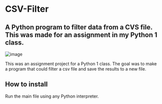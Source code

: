 # CSV-Filter
## A Python program to filter data from a CVS file. This was made for an assignment in my Python 1 class. 
![image](https://github.com/user-attachments/assets/2ba5f36f-3eb2-47fd-b8da-7cf2d2f7f695)

This was an assignment project for a Python 1 class. The goal was to make a program that could filter a csv file and save the results to a new file. 

## How to install
Run the main file using any Python interpreter. 
